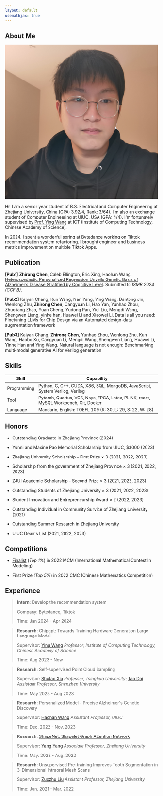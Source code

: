 ```yaml
---
layout: default
usemathjax: true
---
```


## About Me

<img class="profile-picture" src="img/me.jpg" >

Hi! I am a senior year student of B.S. Electrical and Computer Engineering at Zhejiang University, China (GPA: 3.92/4, Rank: 3/64). I'm also an exchange student of Computer Engineering at UIUC, USA (GPA: 4/4). I'm fortunately supervised by [Prof. Ying Wang](https://wangying-ict.github.io/) at ICT (Institute of Computing Technology, Chinese Academy of Science).  

In 2024, I spent a wonderful spring at Bytedance working on Tiktok recommendation system refactoring. I brought engineer and business metrics improvement on multiple Tiktok Apps.




## Publication

**[Pub1]** **Zhirong Chen**, Caleb Ellington, Eric Xing, Haohan Wang. [Heteroscedastic Personalized Regression Unveils Genetic Basis of Alzheimer’s Disease Stratified by Cognitive Level](https://rong-hash.github.io/hetpr). Submitted to *ISMB 2024 (CCF B)*.

**[Pub2]** Kaiyan Chang, Kun Wang, Nan Yang, Ying Wang, Dantong Jin, Wenlong Zhu, **Zhirong Chen**, Cangyuan Li, Hao Yan, Yunhao Zhou, Zhuoliang Zhao, Yuan Cheng, Yudong Pan, Yiqi Liu, Mengdi Wang, Shengwen Liang, yinhe han, Huawei Li and Xiaowei Li. Data is all you need: Finetuning LLMs for Chip Design via an Automated design-data augmentation framework

**[Pub3]** Kaiyan Chang, **Zhirong Chen**, Yunhao Zhou, Wenlong Zhu, Kun Wang, Haobo Xu, Cangyuan Li, Mengdi Wang, Shengwen Liang, Huawei Li, Yinhe Han and Ying Wang. Natural language is not enough: Benchmarking multi-modal generative AI for Verilog generation 



## Skills

Skill | Capability
-----|-------
Programming | Python, C, C++, CUDA, X86, SQL, MongoDB, JavaScript, System Verilog, Verilog
Tool | Pytorch, Quartus, VCS, Nsys, FPGA, Latex, PLINK, react, MySQL Workbench, Git, Docker
Language | Mandarin, English: TOEFL 109 (R: 30, L: 29, S: 22, W: 28)



## Honors

- Outstanding Graduate in Zhejiang Province (2024)

- Yunni and Maxine Pao Memorial Scholarship from UIUC, $3000 (2023)

- Zhejiang University Scholarship - First Prize $\times$ 3 (2021, 2022, 2023)

- Scholarship from the government of Zhejiang Province $\times$ 3 (2021, 2022, 2023)

- ZJUI Academic Scholarship - Second Prize $\times$ 3 (2021, 2022, 2023)

- Outstanding Students of Zhejiang University $\times$ 3 (2021, 2022, 2023)

- Student Innovation and Entrepreneurship Award $\times$ 2 (2022, 2023)

- Outstanding Individual in Community Survice of Zhejiang University (2021)

- Outstanding Summer Research in Zhejiang University

- UIUC Dean's List (2021, 2022, 2023)


## Competitions

- [Finalist](https://github.com/rong-hash/MCM_2022) (*Top 1%*) in 2022 MCM (International Mathematical Contest In Modeling)

- First Prize (*Top 5%*) in 2022 CMC (Chinese Mathematics Competition) 


## Experience

> **Intern**: Develop the recommendation system
> 
> Company: Bytedance, Tiktok
>
> Time: Jan 2024 - Apr 2024

> **Research**: Chipgpt: Towards Training Hardware Generation Large Language Model
>
> Supervisor: [Ying Wang](https://wangying-ict.github.io/) *Professor, Institute of Computing Technology, Chinese Academy of Science*
>
> Time: Aug 2023 - Now

> **Research**: Self-supervised Point Cloud Sampling
>
> Supervisor: [Shutao Xia](https://www.sigs.tsinghua.edu.cn/xst/main.htm) *Professor, Tsinghua University*; [Tao Dai](https://csse.szu.edu.cn/pages/user/index?id=1204) *Assistant Professor, Shenzhen University*
>
> Time: May 2023 - Aug 2023

> **Research**: Personalized Model - Precise Alzheimer's Genetic Discovery
>
> Supervisor: [Haohan Wang](https://haohanwang.github.io/) *Assistant Professor, UIUC* 
>
> Time: Dec. 2022 - Nov. 2023

> **Research**: [ShapeNet: Shapelet Graph Attention Network](https://github.com/rong-hash/AQOURSNet)
>
> Supervisor: [Yang Yang](http://yangy.org/) *Associate Professor, Zhejiang University* 
>
> Time: May. 2022 - Aug. 2022

> **Research**: Unsupervised Pre-training Improves Tooth Segmentation in 3-Dimensional Intraoral Mesh Scans
>
> Supervisor: [Zuozhu Liu](https://scholar.google.com/citations?user=h602wLIAAAAJ&hl=en&oi=ao) *Assistant Professor, Zhejiang University* 
>
> Time: Jun. 2021 - Mar. 2022




